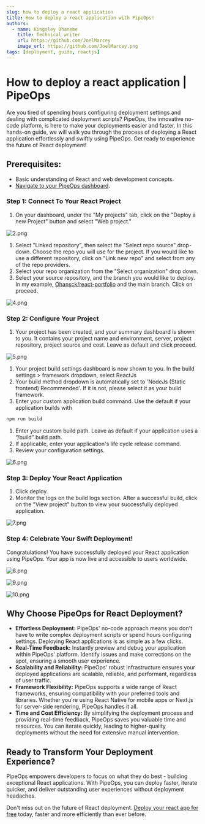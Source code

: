 ```yaml
---
slug: how to deploy a react application
title: How to deploy a react application with PipeOps!
authors:
  - name: Kingsley Ohaneme
    title: Technical writer
    url: https://github.com/JoelMarcey
    image_url: https://github.com/JoelMarcey.png
tags: [deployment, guide, reactjs]
---
```


# How to deploy a react application | PipeOps

Are you tired of spending hours configuring deployment settings and dealing with complicated deployment scripts? PipeOps, the innovative no-code platform, is here to make your deployments easier and faster. In this hands-on guide, we will walk you through the process of deploying a React application effortlessly and swiftly using PipeOps. Get ready to experience the future of React deployment!

## Prerequisites:

- Basic understanding of React and web development concepts.
- [Navigate to your PipeOps dashboard](https://console.pipeops.io/dashboard/projects).

### Step 1: Connect To Your React Project

1. On your dashboard, under the "My projects" tab, click on the "Deploy a new Project" button and select "Web project."

![2.png](https://prod-files-secure.s3.us-west-2.amazonaws.com/477b48f6-2ecc-4458-98c5-9ccc2c2c4430/fd612bd8-eca6-4a8f-94b9-1c18fc70c77d/2.png)

1. Select "Linked repository", then select the "Select repo source" drop-down. Choose the repo you will use for the project. If you would like to use a different repository, click on "Link new repo" and select from any of the repo providers.
2. Select your repo organization from the "Select organization" drop down.
3. Select your source repository, and the branch you would like to deploy. In my example, [Ohansck/react-portfolio](https://github.com/ohansck/react-portfolio) and the main branch. Click on proceed.

![4.png](https://prod-files-secure.s3.us-west-2.amazonaws.com/477b48f6-2ecc-4458-98c5-9ccc2c2c4430/77110c2b-6fda-4f06-8a38-67c8b3fecd14/4.png)

### Step 2: Configure Your Project

1. Your project has been created, and your summary dashboard is shown to you. It contains your project name and environment, server, project repository, project source and cost. Leave as default and click proceed.

![5.png](https://prod-files-secure.s3.us-west-2.amazonaws.com/477b48f6-2ecc-4458-98c5-9ccc2c2c4430/106eadde-3068-443a-b93d-0682fc5b08f6/5.png)

1. Your project build settings dashboard is now shown to you. In the build settings > framework dropdown, select ReactJs
2. Your build method dropdown is automatically set to 'NodeJs (Static frontend) Recommended'. If it is not, please select it as your build framework.
3. Enter your custom application build command. Use the default if your application builds with 

```bash
npm run build
```

1. Enter your custom build path. Leave as default if your application uses a “/build” build path.
2. If applicable, enter your application's life cycle release command.
3. Review your configuration settings.

![6.png](https://prod-files-secure.s3.us-west-2.amazonaws.com/477b48f6-2ecc-4458-98c5-9ccc2c2c4430/78f209ce-d2b9-45bd-b33f-491972b43cb9/6.png)

### Step 3: Deploy Your React Application

1. Click deploy.
2. Monitor the logs on the build logs section. After a successful build, click on the "View project" button to view your successfully deployed application.

![7.png](https://prod-files-secure.s3.us-west-2.amazonaws.com/477b48f6-2ecc-4458-98c5-9ccc2c2c4430/15ccd1b1-4f72-4887-b88a-5a73f8e4b1cb/7.png)

### Step 4: Celebrate Your Swift Deployment!

Congratulations! You have successfully deployed your React application using PipeOps. Your app is now live and accessible to users worldwide.

![8.png](https://prod-files-secure.s3.us-west-2.amazonaws.com/477b48f6-2ecc-4458-98c5-9ccc2c2c4430/ef88ffb3-70c8-4c9e-925e-8048509d4777/8.png)

![9.png](https://prod-files-secure.s3.us-west-2.amazonaws.com/477b48f6-2ecc-4458-98c5-9ccc2c2c4430/0f1e5c89-ceab-4f7f-bea3-c3296ff05814/9.png)

![10.png](https://prod-files-secure.s3.us-west-2.amazonaws.com/477b48f6-2ecc-4458-98c5-9ccc2c2c4430/80e07166-a153-47c3-b740-7dbe75dac5c6/10.png)

## Why Choose PipeOps for React Deployment?

- **Effortless Deployment:** PipeOps' no-code approach means you don't have to write complex deployment scripts or spend hours configuring settings. Deploying React applications is as simple as a few clicks.
- **Real-Time Feedback:** Instantly preview and debug your application within PipeOps' platform. Identify issues and make corrections on the spot, ensuring a smooth user experience.
- **Scalability and Reliability:** PipeOps' robust infrastructure ensures your deployed applications are scalable, reliable, and performant, regardless of user traffic.
- **Framework Flexibility:** PipeOps supports a wide range of React frameworks, ensuring compatibility with your preferred tools and libraries. Whether you're using React Native for mobile apps or Next.js for server-side rendering, PipeOps handles it all.
- **Time and Cost Efficiency:** By simplifying the deployment process and providing real-time feedback, PipeOps saves you valuable time and resources. You can iterate quickly, leading to higher-quality deployments without the need for extensive manual intervention.

## Ready to Transform Your Deployment Experience?

PipeOps empowers developers to focus on what they do best - building exceptional React applications. With PipeOps, you can deploy faster, iterate quicker, and deliver outstanding user experiences without deployment headaches.

Don't miss out on the future of React deployment. [Deploy your react app for free](https://console.pipeops.io/auth/signin) today, faster and more efficiently than ever before.